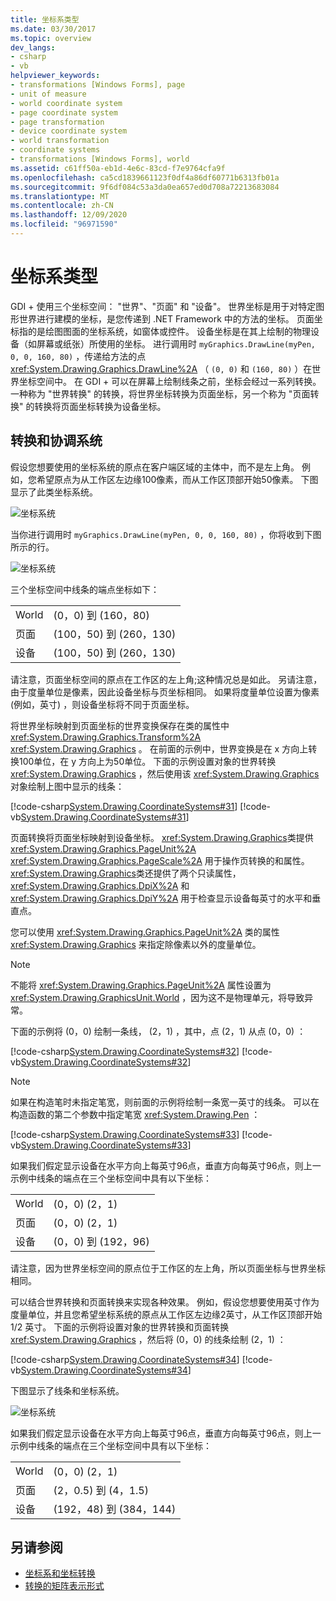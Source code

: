 ```yaml
---
title: 坐标系类型
ms.date: 03/30/2017
ms.topic: overview
dev_langs:
- csharp
- vb
helpviewer_keywords:
- transformations [Windows Forms], page
- unit of measure
- world coordinate system
- page coordinate system
- page transformation
- device coordinate system
- world transformation
- coordinate systems
- transformations [Windows Forms], world
ms.assetid: c61ff50a-eb1d-4e6c-83cd-f7e9764cfa9f
ms.openlocfilehash: ca5cd1839661123f0df4a86df60771b6313fb01a
ms.sourcegitcommit: 9f6df084c53a3da0ea657ed0d708a72213683084
ms.translationtype: MT
ms.contentlocale: zh-CN
ms.lasthandoff: 12/09/2020
ms.locfileid: "96971590"
---
```

# <a name="types-of-coordinate-systems"></a>坐标系类型
GDI + 使用三个坐标空间： "世界"、"页面" 和 "设备"。 世界坐标是用于对特定图形世界进行建模的坐标，是您传递到 .NET Framework 中的方法的坐标。 页面坐标指的是绘图图面的坐标系统，如窗体或控件。 设备坐标是在其上绘制的物理设备（如屏幕或纸张）所使用的坐标。 进行调用时 `myGraphics.DrawLine(myPen, 0, 0, 160, 80)` ，传递给方法的点 <xref:System.Drawing.Graphics.DrawLine%2A> （ `(0, 0)` 和 `(160, 80)` ）在世界坐标空间中。 在 GDI + 可以在屏幕上绘制线条之前，坐标会经过一系列转换。 一种称为 "世界转换" 的转换，将世界坐标转换为页面坐标，另一个称为 "页面转换" 的转换将页面坐标转换为设备坐标。  
  
## <a name="transforms-and-coordinate-systems"></a>转换和协调系统  
 假设您想要使用的坐标系统的原点在客户端区域的主体中，而不是左上角。 例如，您希望原点为从工作区左边缘100像素，而从工作区顶部开始50像素。 下图显示了此类坐标系统。  
  
 ![坐标系统](./media/aboutgdip05-art01.gif "AboutGdip05_art01")  
  
 当你进行调用时 `myGraphics.DrawLine(myPen, 0, 0, 160, 80)` ，你将收到下图所示的行。  
  
 ![坐标系统](./media/aboutgdip05-art02.gif "AboutGdip05_art02")  
  
 三个坐标空间中线条的端点坐标如下：  
  
|||  
|-|-|  
|World| (0，0) 到 (160，80) |  
|页面| (100，50) 到 (260，130) |  
|设备| (100，50) 到 (260，130) |  
  
 请注意，页面坐标空间的原点在工作区的左上角;这种情况总是如此。 另请注意，由于度量单位是像素，因此设备坐标与页坐标相同。 如果将度量单位设置为像素 (例如，英寸) ，则设备坐标将不同于页面坐标。  
  
 将世界坐标映射到页面坐标的世界变换保存在类的属性中 <xref:System.Drawing.Graphics.Transform%2A> <xref:System.Drawing.Graphics> 。 在前面的示例中，世界变换是在 x 方向上转换100单位，在 y 方向上为50单位。 下面的示例设置对象的世界转换 <xref:System.Drawing.Graphics> ，然后使用该 <xref:System.Drawing.Graphics> 对象绘制上图中显示的线条：  
  
 [!code-csharp[System.Drawing.CoordinateSystems#31](~/samples/snippets/csharp/VS_Snippets_Winforms/System.Drawing.CoordinateSystems/CS/Class1.cs#31)]
 [!code-vb[System.Drawing.CoordinateSystems#31](~/samples/snippets/visualbasic/VS_Snippets_Winforms/System.Drawing.CoordinateSystems/VB/Class1.vb#31)]  
  
 页面转换将页面坐标映射到设备坐标。 <xref:System.Drawing.Graphics>类提供 <xref:System.Drawing.Graphics.PageUnit%2A> <xref:System.Drawing.Graphics.PageScale%2A> 用于操作页转换的和属性。 <xref:System.Drawing.Graphics>类还提供了两个只读属性， <xref:System.Drawing.Graphics.DpiX%2A> 和 <xref:System.Drawing.Graphics.DpiY%2A> 用于检查显示设备每英寸的水平和垂直点。  
  
 您可以使用 <xref:System.Drawing.Graphics.PageUnit%2A> 类的属性 <xref:System.Drawing.Graphics> 来指定除像素以外的度量单位。  
  
> [!NOTE]
> 不能将 <xref:System.Drawing.Graphics.PageUnit%2A> 属性设置为 <xref:System.Drawing.GraphicsUnit.World> ，因为这不是物理单元，将导致异常。  
  
 下面的示例将 (0，0) 绘制一条线， (2，1) ，其中，点 (2，1) 从点 (0，0) ：  
  
 [!code-csharp[System.Drawing.CoordinateSystems#32](~/samples/snippets/csharp/VS_Snippets_Winforms/System.Drawing.CoordinateSystems/CS/Class1.cs#32)]
 [!code-vb[System.Drawing.CoordinateSystems#32](~/samples/snippets/visualbasic/VS_Snippets_Winforms/System.Drawing.CoordinateSystems/VB/Class1.vb#32)]  
  
> [!NOTE]
> 如果在构造笔时未指定笔宽，则前面的示例将绘制一条宽一英寸的线条。 可以在构造函数的第二个参数中指定笔宽 <xref:System.Drawing.Pen> ：  
  
 [!code-csharp[System.Drawing.CoordinateSystems#33](~/samples/snippets/csharp/VS_Snippets_Winforms/System.Drawing.CoordinateSystems/CS/Class1.cs#33)]
 [!code-vb[System.Drawing.CoordinateSystems#33](~/samples/snippets/visualbasic/VS_Snippets_Winforms/System.Drawing.CoordinateSystems/VB/Class1.vb#33)]  
  
 如果我们假定显示设备在水平方向上每英寸96点，垂直方向每英寸96点，则上一示例中线条的端点在三个坐标空间中具有以下坐标：  
  
|||  
|-|-|  
|World| (0，0)  (2，1) |  
|页面| (0，0)  (2，1) |  
|设备| (0，0) 到 (192，96) |  
  
 请注意，因为世界坐标空间的原点位于工作区的左上角，所以页面坐标与世界坐标相同。  
  
 可以结合世界转换和页面转换来实现各种效果。 例如，假设您想要使用英寸作为度量单位，并且您希望坐标系统的原点从工作区左边缘2英寸，从工作区顶部开始1/2 英寸。 下面的示例将设置对象的世界转换和页面转换 <xref:System.Drawing.Graphics> ，然后将 (0，0) 的线条绘制 (2，1) ：  
  
 [!code-csharp[System.Drawing.CoordinateSystems#34](~/samples/snippets/csharp/VS_Snippets_Winforms/System.Drawing.CoordinateSystems/CS/Class1.cs#34)]
 [!code-vb[System.Drawing.CoordinateSystems#34](~/samples/snippets/visualbasic/VS_Snippets_Winforms/System.Drawing.CoordinateSystems/VB/Class1.vb#34)]  
  
 下图显示了线条和坐标系统。  
  
 ![坐标系统](./media/aboutgdip05-art03.gif "AboutGdip05_art03")  
  
 如果我们假定显示设备在水平方向上每英寸96点，垂直方向每英寸96点，则上一示例中线条的端点在三个坐标空间中具有以下坐标：  
  
|||  
|-|-|  
|World| (0，0)  (2，1) |  
|页面| (2，0.5) 到 (4，1.5) |  
|设备| (192，48) 到 (384，144) |  
  
## <a name="see-also"></a>另请参阅

- [坐标系和坐标转换](coordinate-systems-and-transformations.md)
- [转换的矩阵表示形式](matrix-representation-of-transformations.md)
